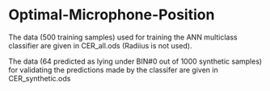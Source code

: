 # Optimal-Microphone-Position

The data (500 training samples) used for training the ANN multiclass classifier are given in CER_all.ods (Radiius is not used).

The data (64 predicted as lying under BIN#0 out of 1000 synthetic samples) for validating the predictions made by the classifer are given in CER_synthetic.ods
